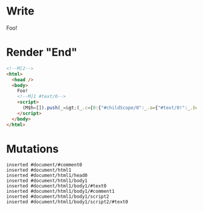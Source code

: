 # Write
  <!M[2>Foo!<!M]1 #text/0><script>(M$h=[]).push(_=>(_.c={0:{"#childScope/0":_.a={"#text/0!":_.b={},"#text/0(":{renderBody:_._["packages/translator-tags/src/__tests__/fixtures/at-tags/template.marko_2_renderer"]}}},1:_.a,2:_.b}),[])</script>


# Render "End"
```html
<!--M[2-->
<html>
  <head />
  <body>
    Foo!
    <!--M]1 #text/0-->
    <script>
      (M$h=[]).push(_=&gt;(_.c={0:{"#childScope/0":_.a={"#text/0!":_.b={},"#text/0(":{renderBody:_._["packages/translator-tags/src/__tests__/fixtures/at-tags/template.marko_2_renderer"]}}},1:_.a,2:_.b}),[])
    </script>
  </body>
</html>
```

# Mutations
```
inserted #document/#comment0
inserted #document/html1
inserted #document/html1/head0
inserted #document/html1/body1
inserted #document/html1/body1/#text0
inserted #document/html1/body1/#comment1
inserted #document/html1/body1/script2
inserted #document/html1/body1/script2/#text0
```